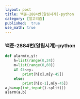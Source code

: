 ```yaml
---
layout: post
title: 백준-2884번(알림시계)-python
category: [알고리즘]
published:  true
use_math: true
---
```

### 백준-2884번(알림시계)-python

```python
def alarm(x,y):
    h=list(range(0,24))
    m=list(range(0,60))
    if 45<=y:
        print(h[x],m[y-45])
    else:
        print(h[x-1],m[y-45])
a,b=map(int,input().split())
alarm(a,b)

```